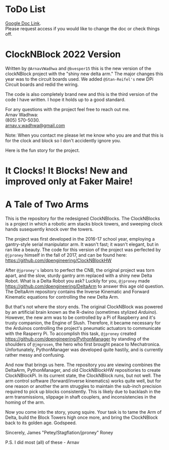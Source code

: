 # ToDo List
[Google Doc Link](https://docs.google.com/document/d/1s_93HzQu_74fJWDLWwISt_NYs3OvQ41pf5nRqQ8sUA4/edit?usp=sharing).  
Please request access if you would like to change the doc or check things off.  
  

# ClockNBlock 2022 Version
Written by `@ArnavVWadhwa` and `@bvesper15` this is the new version of the clockNBlock project with the "shiny new delta arm." The major changes this year was to the circuit boards used. We added `@Stan-Reifel's` new DPi Circuit boards and redid the wiring. 
  
The code is also completely brand new and this is the third version of the code I have written. I hope it holds up to a good standard.

For any questions with the project feel free to reach out me.  
Arnav Wadhwa:  
(805) 570-5030.   
arnav.v.wadhwa@gmail.com

Note: When you contact me please let me know who you are and that this is for the clock and block so I don't accidently ignore you.

Here is the fun story for the project.
# It Clocks! It Blocks! New and improved only at Faker Maire!

# A Tale of Two Arms

This is the repository for the redesigned ClockNBlocks. The ClockNBlocks is a project in which a robotic arm stacks block towers, and sweeping clock hands susequently knock over the towers.

The project was first developed in the 2016-17 school year, employing a gantry-style serial manipulator arm. It wasn't fast; it wasn't elegant, but in ran like a beauty. The code for this version of the project was perfected by `@jproney` himself in the fall of 2017, and can be found here: https://github.com/dpengineering/ClockNBlockHW

After `@jproney's` labors to perfect the CNB, the original project was torn apart, and the slow, sturdy gantry arm replaced with a shiny new Delta Robot. What is a Delta Robot you ask? Luckily for you, `@jproney` made https://github.com/dpengineering/DeltaArm to answer this age old question. The DeltaArm repository contains the Inverse Kinematic and Forward Kinematic equations for controlling the new Delta Arm.

But that's not where the story ends. The original ClockNBlock was powered by an artificial brain known as the R-dwino (sometimes stylized _Arduino_). However, the new arm was to be controlled by a Pi of Raspberry and it's trusty companion, the Engine of Slush. Therefore, it became necessary for the Arduinos controlling the project's pneumatic actuators to communicate with the Rasperry Pi. To accomplish this task, `@jproney` created https://github.com/dpengineering/PythonManager by standing of the shoulders of `@jmgrosen`, the hero who first brought peace to Mechatronica. Unfortunately,
PythonManager was developed quite hastily, and is currently rather messy and confusing. 

And now that brings us here. The repository you are viewing combines the DeltaArm, PythonManager, and old ClockNBlockHW repositiories to create ClockNBlockPi. In its current state, the ClockNBlock runs, but not well. The arm control software (forward/inverse kinematics) works quite well, but for one reason or another the arm struggles to maintain the sub-inch precision required to pick up blocks consistently. This is likely due to backlash in the arm transmissions, slippage in shaft couplers, and inconsistencies in the homing of the arm.

Now you come into the story, young squire. Your task is to tame the Arm of Delta, build the Block Towers high once more, and bring the ClockNBlock back to its golden age. Godspeed.

Sincerely,
James "Petey/Stagflation/jproney" Roney

P.S. I did most (all) of these - Arnav
